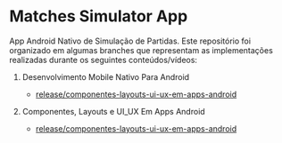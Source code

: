 # Matches Simulator App
App Android Nativo de Simulação de Partidas. Este repositório foi organizado em algumas branches que representam as implementações realizadas durante os seguintes conteúdos/vídeos:


1. Desenvolvimento Mobile Nativo Para Android
   - [release/componentes-layouts-ui-ux-em-apps-android](https://github.com/Gilberto-Rocha/matches-simulator-app/tree/release/desenvolvimento-mobile-nativo-para-android)
   
1. Componentes, Layouts e UI_UX Em Apps Android
   - [release/componentes-layouts-ui-ux-em-apps-android]([https://github.com/Gilberto-Rocha/matches-simulator-app/tree/release/componentes-layouts-ui-ux-em-apps-android)
